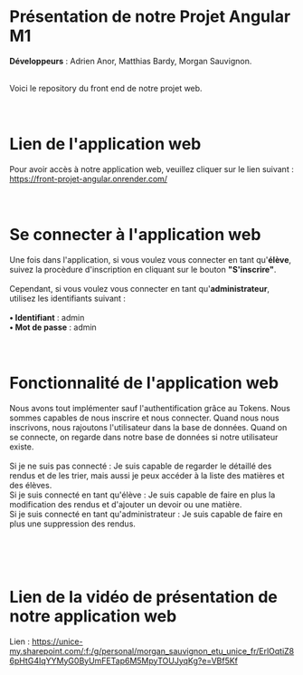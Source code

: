 # Présentation de notre Projet Angular M1

**Développeurs** : Adrien Anor, Matthias Bardy, Morgan Sauvignon. <br><br>

Voici le repository du front end de notre projet web.<br><br><br>

# Lien de l'application web 

Pour avoir accès à notre application web, veuillez cliquer sur le lien suivant : https://front-projet-angular.onrender.com/
 <br><br><br>

# Se connecter à l'application web

Une fois dans l'application, si vous voulez vous connecter en tant qu'**élève**, suivez la procèdure d'inscription en cliquant sur le bouton **"S'inscrire"**.
<br><br>
Cependant, si vous voulez vous connecter en tant qu'**administrateur**, utilisez les identifiants suivant : 
<br><br>
**• Identifiant** : admin 
<br>
**• Mot de passe** : admin
<br><br><br>

# Fonctionnalité de l'application web 
Nous avons tout implémenter sauf l'authentification grâce au Tokens. 
Nous sommes capables de nous inscrire et nous connecter. Quand nous nous inscrivons, nous rajoutons l'utilisateur dans la base de données. Quand on se connecte, on regarde dans notre base de données si notre utilisateur existe. 
<br><br>
Si je ne suis pas connecté : Je suis capable de regarder le détaillé des rendus et de les trier, mais aussi je peux accéder à la liste des matières et des élèves. 
<br>
Si je suis connecté en tant qu'élève : Je suis capable de faire en plus la modification des rendus et d'ajouter un devoir ou une matière. 
<br>
Si je suis connecté en tant qu'administrateur : Je suis capable de faire en plus une suppression des rendus. 



<br><br><br>
# Lien de la vidéo de présentation de notre application web
Lien : https://unice-my.sharepoint.com/:f:/g/personal/morgan_sauvignon_etu_unice_fr/ErlOqtiZ86pHtG4IqYYMyG0ByUmFETap6M5MpyTOUJyqKg?e=VBf5Kf
